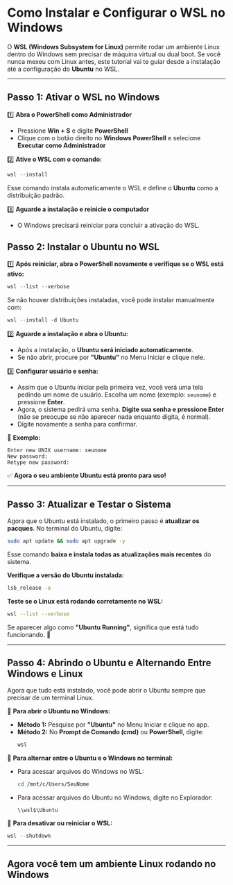 # Como Instalar e Configurar o WSL no Windows

O **WSL (Windows Subsystem for Linux)** permite rodar um ambiente Linux dentro do Windows sem precisar de máquina virtual ou dual boot. Se você nunca mexeu com Linux antes, este tutorial vai te guiar desde a instalação até a configuração do **Ubuntu** no WSL.

---

## Passo 1: Ativar o WSL no Windows  

1️⃣ **Abra o PowerShell como Administrador**  
   - Pressione **Win + S** e digite **PowerShell**  
   - Clique com o botão direito no **Windows PowerShell** e selecione **Executar como Administrador**  

2️⃣ **Ative o WSL com o comando:**  
   ```powershell
   wsl --install
   ```  
   Esse comando instala automaticamente o WSL e define o **Ubuntu** como a distribuição padrão.  

3️⃣ **Aguarde a instalação e reinicie o computador**  
   - O Windows precisará reiniciar para concluir a ativação do WSL.  

## Passo 2: Instalar o Ubuntu no WSL  

1️⃣ **Após reiniciar, abra o PowerShell novamente e verifique se o WSL está ativo:**  
   ```powershell
   wsl --list --verbose
   ```  
   Se não houver distribuições instaladas, você pode instalar manualmente com:  
   ```powershell
   wsl --install -d Ubuntu
   ```  

2️⃣ **Aguarde a instalação e abra o Ubuntu:**  
   - Após a instalação, o **Ubuntu será iniciado automaticamente**.  
   - Se não abrir, procure por **"Ubuntu"** no Menu Iniciar e clique nele.  

3️⃣ **Configurar usuário e senha:**  
   - Assim que o Ubuntu iniciar pela primeira vez, você verá uma tela pedindo um nome de usuário. Escolha um nome (exemplo: `seunome`) e pressione **Enter**.  
   - Agora, o sistema pedirá uma senha. **Digite sua senha e pressione Enter** (não se preocupe se não aparecer nada enquanto digita, é normal).  
   - Digite novamente a senha para confirmar.  

📌 **Exemplo:**  
```
Enter new UNIX username: seunome
New password:
Retype new password:
```
✅ **Agora o seu ambiente Ubuntu está pronto para uso!**  

---

## Passo 3: Atualizar e Testar o Sistema  

Agora que o Ubuntu está instalado, o primeiro passo é **atualizar os pacques**. No terminal do Ubuntu, digite:  
```bash
sudo apt update && sudo apt upgrade -y
```  
Esse comando **baixa e instala todas as atualizações mais recentes** do sistema.  

**Verifique a versão do Ubuntu instalada:**  
```bash
lsb_release -a
```  

**Teste se o Linux está rodando corretamente no WSL:**  
```bash
wsl --list --verbose
```
Se aparecer algo como **"Ubuntu Running"**, significa que está tudo funcionando. 🚀  

---

## Passo 4: Abrindo o Ubuntu e Alternando Entre Windows e Linux  

Agora que tudo está instalado, você pode abrir o Ubuntu sempre que precisar de um terminal Linux.  

📌 **Para abrir o Ubuntu no Windows:**  
- **Método 1:** Pesquise por **"Ubuntu"** no Menu Iniciar e clique no app.  
- **Método 2:** No **Prompt de Comando (cmd)** ou **PowerShell**, digite:  
  ```powershell
  wsl
  ```  

📌 **Para alternar entre o Ubuntu e o Windows no terminal:**  
- Para acessar arquivos do Windows no WSL:  
  ```bash
  cd /mnt/c/Users/SeuNome
  ```  
- Para acessar arquivos do Ubuntu no Windows, digite no Explorador:  
  ```
  \\wsl$\Ubuntu
  ```  

📌 **Para desativar ou reiniciar o WSL:**  
```powershell
wsl --shutdown
```
---

## Agora você tem um ambiente Linux rodando no Windows  
